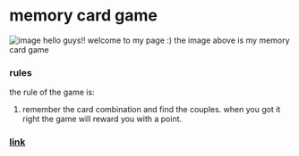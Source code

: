 # memory card game
![image](https://user-images.githubusercontent.com/124572569/235655488-33dfb28f-9c92-4c9e-ad33-5100661c2da9.png)
hello guys!! welcome to my page :) the image above is my memory card game 
### rules
the rule of the game is:
1) remember the card combination and find the couples. when you got it right the game will reward you with a point.
### [link](https://matteo-beltrame-2c-jcmaxwell-2023.github.io/memorycardgame/)
